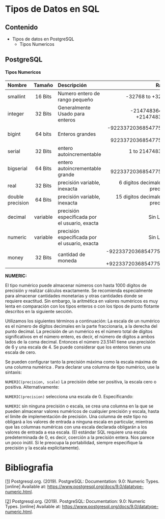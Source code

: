 # Tipos de Datos en SQL

## Contenido

* Tipos de datos en PostgreSQL
    * Tipos Numericos

## PostgreSQL

#### Tipos Numericos

| Nombre         | Tamaño        | Descripción  | Rango    |
| :------------- |:-------------:| :------------| ---------: |
| smallint      | 16 Bits | Numero entero de rango pequeño | -32768 to +32767 |
| integer      | 32 Bits      |Generalmente Usado para enteros | -2147483648 to +2147483647 |
| bigint | 64 bits      | Enteros grandes | -9223372036854775808 to 9223372036854775807 |
| serial | 32 Bits | entero autoincrementable | 1 to 2147483647 |
| bigserial | 64 Bits | entero autoincrementable grande | 1 to 9223372036854775807 |
| real | 32 Bits | precisión variable, inexacta | 	6 digitos decimales de precisión |
| double precision | 64 Bits  | precisión variable, inexacta | 15 digitos decimales de precisión |
| decimal | variable | precisión especificada por el usuario, exacta | Sin Limite |
| numeric | variable | precisión especificada por el usuario, exacta | Sin Limite |
| money | 32 Bits | cantidad de moneda | -92233720368547758.08 to +92233720368547758.07 |

**NUMERIC:**

El tipo numérico puede almacenar números con hasta 1000 dígitos de precisión y realizar cálculos exactamente. Se recomienda especialmente para almacenar cantidades monetarias y otras cantidades donde se requiere exactitud. Sin embargo, la aritmética en valores numéricos es muy lenta en comparación con los tipos enteros o con los tipos de punto flotante descritos en la siguiente sección.

Utilizamos los siguientes términos a continuación: La escala de un numérico es el número de dígitos decimales en la parte fraccionaria, a la derecha del punto decimal. La precisión de un numérico es el número total de dígitos significativos en el número entero, es decir, el número de dígitos a ambos lados de la coma decimal. Entonces el número 23.5141 tiene una precisión de 6 y una escala de 4. Se puede considerar que los enteros tienen una escala de cero.

Se pueden configurar tanto la precisión máxima como la escala máxima de una columna numérica . Para declarar una columna de tipo numérico, use la sintaxis:

`NUMERIC(precision, scale)` La precisión debe ser positiva, la escala cero o positiva. Alternativamente:

`NUMERIC(precision)` selecciona una escala de 0. Especificando:

 `NUMERIC` sin ninguna precisión o escala, se crea una columna en la que se pueden almacenar valores numéricos de cualquier precisión y escala, hasta el límite de implementación de precisión. Una columna de este tipo no obligará a los valores de entrada a ninguna escala en particular, mientras que las columnas numéricas con una escala declarada obligarán a los valores de entrada a esa escala. (El estándar SQL requiere una escala predeterminada de 0, es decir, coerción a la precisión entera. Nos parece un poco inútil. Si le preocupa la portabilidad, siempre especifique la precisión y la escala explícitamente).


# Bibliografia
[[1]](https://www.postgresql.org/docs/9.0/datatype-numeric.html) Postgresql.org. (2019). PostgreSQL: Documentation: 9.0: Numeric Types. [online] Available at: https://www.postgresql.org/docs/9.0/datatype-numeric.html.

[[2]](https://www.postgresql.org/docs/9.0/datatype-numeric.html) Postgresql.org. (2019). PostgreSQL: Documentation: 9.0: Numeric Types. [online] Available at: https://www.postgresql.org/docs/9.0/datatype-numeric.html.